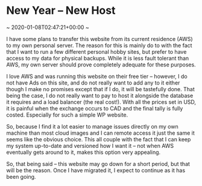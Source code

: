 # New Year &#8211; New Host
~ 2020-01-08T02:47:21+00:00 ~

I have some plans to transfer this website from its current residence (AWS) to my own personal server. The reason for this is mainly do to with the fact that I want to run a few different personal hobby sites, but prefer to have access to my data for physical backups. While it is less fault tolerant than AWS, my own server should prove completely adequate for these purposes.

I love AWS and was running this website on their free tier – however, I do not have Ads on this site, and do not really want to add any to it either though I make no promises except that if I do, it will be tastefully done. That being the case, I do not really want to pay to host it alongside the database it requires and a load balancer (the real cost!). With all the prices set in USD, it is painful when the exchange occurs to CAD and the final tally is fully costed. Especially for such a simple WP website.

So, because I find it a lot easier to manage issues directly on my own machine than most cloud images and I can remote access it just the same it seems like the obvious choice. This all couple with the fact that I can keep my system up-to-date and versioned how I want it – not when AWS eventually gets around to it, makes this option very appealing.

So, that being said – this website may go down for a short period, but that will be the reason. Once I have migrated it, I expect to continue as it has been going.